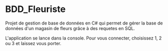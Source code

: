 # BDD_Fleuriste
 
Projet de gestion de base de données en C# qui permet de gérer la base de données d'un magasin de fleurs grâce à des requetes en SQL.

L'application se lance dans la console. Pour vous connecter, choisissez 1, 2 ou 3 et laissez vous porter.
